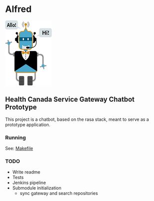 # Alfred

![Alfred Mascot](./docs/img/alfred.png)

## Health Canada Service Gateway Chatbot Prototype

This project is a chatbot, based on the rasa stack, meant to serve as a prototype application.

### Running

See: [Makefile](./Makefile)

### TODO

- Write readme
- Tests
- Jenkins pipeline
- Submodule initialization
  - sync gateway and search repositories
